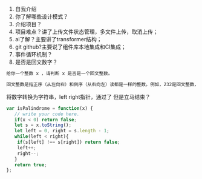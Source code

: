 1. 自我介绍
2. 你了解哪些设计模式？
3. 介绍项目？
4. 项目难点？讲了上传文件状态管理，多文件上传，取消上传；
5. ai了解？主要讲了transformer结构；
6. git github?主要说了组件库本地集成和CI集成；
7. 事件循环机制？
8. 是否是回文数字？
```md
给你一个整数 x ，请判断 x 是否是一个回文整数。

回文整数是指正序（从左向右）和倒序（从右向左）读都是一样的整数。例如，232是回文整数，而234不是。
```
将数字转换为字符串，left right指针，通过了 但是立马结束？
```js
var isPalindrome = function(x) {
   // write your code here.
   if(x < 0) return false;
   let s = x.toString();
   let left = 0, right = s.length - 1;
   while(left < right){
    if(s[left] !== s[right]) return false;
    left++;
    right--;
   }
   return true;
};
```
